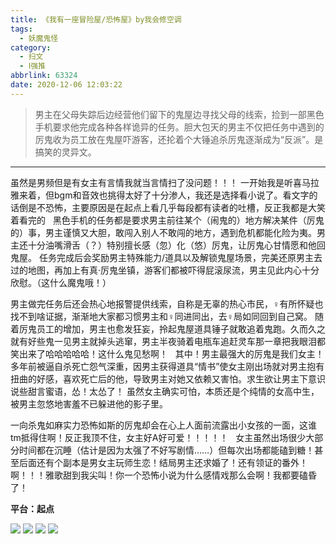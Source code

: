 ```yaml
---
title: 《我有一座冒险屋/恐怖屋》by我会修空调
tags:
  - 妖魔鬼怪
category:
  - 扫文
  - Ⅰ强推
abbrlink: 63324
date: 2020-12-06 12:03:22
---
```

<meta name="referrer" content="no-referrer" />

> 男主在父母失踪后边经营他们留下的鬼屋边寻找父母的线索，捡到一部黑色手机要求他完成各种各样诡异的任务。胆大包天的男主不仅把任务中遇到的厉鬼收为员工放在鬼屋吓游客，还抡着个大锤追杀厉鬼逐渐成为“反派”。是搞笑的灵异文。
<!-- more -->

---
虽然是男频但是有女主有言情我就当言情扫了没问题！！！
一开始我是听喜马拉雅来着，但bgm和音效也挑得太好了十分渗人，我还是选择看小说了。看文字的话倒是不恐怖，主要原因是在起点上看几乎每段都有读者的吐槽，反正我都是大笑着看完的
 
黑色手机的任务都是要求男主前往某个（闹鬼的）地方解决某件（厉鬼的）事，男主谨慎又大胆，敢闯入别人不敢闯的地方，遇到危机都能化险为夷。男主还十分油嘴滑舌（？）特别擅长感（忽）化（悠）厉鬼，让厉鬼心甘情愿和他回鬼屋。
任务完成后会奖励男主特殊能力/道具以及解锁鬼屋场景，完美还原男主去过的地图，再加上有真·厉鬼坐镇，游客们都被吓得屁滚尿流，男主见此内心十分欣慰。（这什么魔鬼哦！）

男主做完任务后还会热心地报警提供线索，自称是无辜的热心市民，‍♀️有所怀疑也找不到啥证据，渐渐地大家都习惯男主和‍♀️同进同出，去‍♀️局如同回到自己窝。
随着厉鬼员工的增加，男主也愈发狂妄，拎起鬼屋道具锤子就敢追着鬼跑。久而久之就有好些鬼一见男主就掉头逃窜，男主半夜骑着电瓶车追赶灵车那一章把我眼泪都笑出来了哈哈哈哈哈！这什么鬼见愁啊！
 
其中！男主最强大的厉鬼是我们女主！多年前被逼自杀死亡怨气深重，因男主获得道具“情书”使女主刚出场就对男主抱有扭曲的好感，喜欢死亡后的他，导致男主对她又依赖又害怕。求生欲让男主下意识说些甜言蜜语，怂！太怂了！
虽然女主确实可怕，本质还是个纯情的女高中生，被男主忽悠地害羞不已躲进他的影子里。

一向杀鬼如麻实力恐怖如斯的厉鬼却会在心上人面前流露出小女孩的一面，这谁tm抵得住啊！反正我顶不住，女主好A好可爱！！！！！
 
女主虽然出场很少大部分时间都在沉睡（估计是因为太强了不好写剧情……）但每次出场都能磕到糖！甚至后面还有个副本是男女主玩师生恋！结局男主还求婚了！还有领证的番外！啊！！！雅歌甜到我尖叫！你一个恐怖小说为什么感情戏那么会啊！我都要磕昏了！ 

**平台：起点**

![](https://wx4.sinaimg.cn/mw690/0069kFhhgy1gle17j79ysj30n01ds7hb.jpg)
![](https://wx3.sinaimg.cn/mw690/0069kFhhgy1gle17oyom0j30n01ds7sc.jpg)
![](https://wx4.sinaimg.cn/mw690/0069kFhhgy1gle17fygr9j30n01dsnge.jpg)
![](https://wx2.sinaimg.cn/mw690/0069kFhhgy1gle17uilzbj30n01ds1fr.jpg)